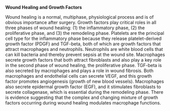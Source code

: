 **Wound Healing and Growth Factors**

Wound healing is a normal, multiphase, physiological process and is of obvious importance after surgery. Growth factors play critical roles in all three phases of wound healing: (1) the inflammatory phase, (2) the proliferative phase, and (3) the remodeling phase. Platelets are the principal cell type for the inflammatory phase because they release platelet-derived growth factor (PDGF) and TGF-beta, both of which are growth factors that attract macrophages and neutrophils. Neutrophils are white blood cells that can kill bacteria and thereby prevent sepsis at the wound site. Macrophages secrete growth factors that both attract fibroblasts and also play a key role in the second phase of wound healing, the proliferative phase. TGF-beta is also secreted by macrophages and plays a role in wound fibrosis. Both macrophages and endothelial cells can secrete VEGF, and this growth factor promotes angiogenesis (growth of new blood vessels). Macrophages also secrete epidermal growth factor (EGF), and it stimulates fibroblasts to secrete collagenase, which is essential during the remodeling phase. There is evidence suggesting that the complex and changing mixture of growth factors occurring during wound healing modulates macrophage functions.